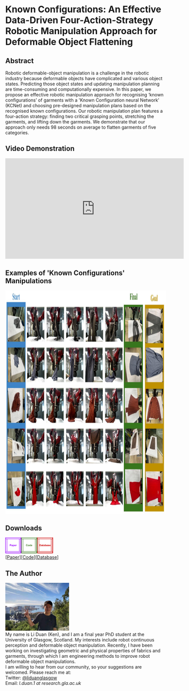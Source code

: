 # Known Configurations: An Effective Data-Driven Four-Action-Strategy Robotic Manipulation Approach for Deformable Object Flattening
## Abstract
Robotic deformable-object manipulation is a challenge in the robotic industry because deformable objects have complicated and various object states. Predicting those object states and updating manipulation planning are time-consuming and computationally expensive. In this paper, we propose an effective robotic manipulation approach for recognising ‘known configurations’ of garments with a 'Known Configuration neural Network' (KCNet) and choosing pre-designed manipulation plans based on the recognised known configurations. Our robotic manipulation plan features a four-action strategy: finding two critical grasping points, stretching the garments, and lifting down the garments. We demonstrate that our approach only needs 98 seconds on average to flatten garments of five categories.

## Video Demonstration
<iframe width="560" height="315" src="https://www.youtube.com/embed/8uf-A_A7m6Q" title="YouTube video player" frameborder="0" allow="accelerometer; autoplay; clipboard-write; encrypted-media; gyroscope; picture-in-picture" allowfullscreen></iframe>

## Examples of 'Known Configurations' Manipulations
<img src="images/Paper- Manipulation_Demonstration.jpg" width="1200" height="700">

## Downloads
<img src="images/Page_Design_Paper.png" width="50" height="50"><img src="images/Page_Design_Code.png" width="50" height="50"><img src="images/Page_Design_Database.png" width="50" height="50">\
 [<a taget="_blank" title="Paper" href="https://www.overleaf.com/read/zhjhhfgvvhnw">Paper</a>][<a taget="_blank" title="Code" href="https://github.com/LiDuanAtGlasgow/known_configurations">Code</a>][<a taget="_blank" title="Database" href="https://gla-my.sharepoint.com/:u:/g/personal/2168518d_student_gla_ac_uk/EYzzjcNlfS1Gsp772qxqqHgBhSWW59DyeQeN5tJ252Dpsg?e=frlymY">Database</a>]

 

## The Author
<img src='images/Li_Duan_Ken.jpg' width='200' height='150'>\
My name is Li Duan (Ken), and I am a final year PhD student at the University of Glasgow, Scotland. My interests include robot continuous perception and deformable object manipulation. Recently, I have been working on investigating geometric and physical properties of fabrics and garments, through which I am engineering methods to improve robot deformable object manipulations.\
I am willing to hear from our community, so your suggestions are welcomed. Please reach me at:\
Twitter: [@liduanglasgow](https://twitter.com/liduanglasgow)\
Email: <em>l.duan.1 at research.gla.ac.uk</em>
